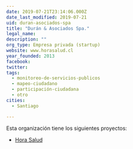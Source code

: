 ```yaml
---
date: 2019-07-21T23:14:06.000Z
date_last_modified: 2019-07-21
uid: duran-asociados-spa
title: "Durán & Asociados Spa."
legal_name: 
description: ""
org_type: Empresa privada (startup)
website: www.horasalud.cl
year_founded: 2013
facebook: 
twitter: 
tags:
  - monitoreo-de-servicios-publicos
  - mapeo-ciudadano
  - participación-ciudadana
  - otro
cities: 
  - Santiago

---
```


Esta organización tiene los siguientes proyectos:

- [Hora Salud](/i/hora-salud.html)

